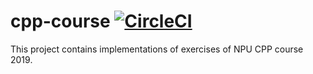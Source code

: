 # cpp-course [![CircleCI](https://circleci.com/gh/angrylearners/NPU-2019-CPP-course.svg?style=svg)](https://circleci.com/gh/angrylearners/NPU-2019-CPP-course)
This project contains implementations of exercises of NPU CPP course 2019.

